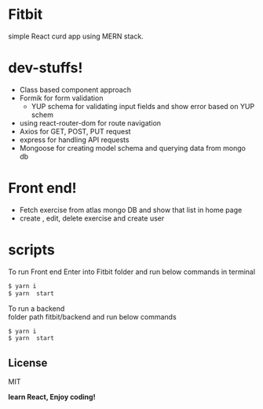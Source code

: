 # Fitbit 

simple React curd app using MERN stack.

# dev-stuffs!
  - Class based component approach
  - Formik for form validation
    - YUP schema for validating input fields and show error based on YUP schem
  - using react-router-dom for route navigation 
  - Axios for GET, POST, PUT request
  - express for handling API requests
  - Mongoose for creating model schema and querying data from mongo db

#  Front end! 

  - Fetch exercise from atlas mongo DB and show that list in home page
  -  create , edit, delete exercise  and create user
   
# scripts
 To run Front end 
Enter into Fitbit folder and run below commands in terminal 
```sh
$ yarn i
$ yarn  start
```

To run a backend  
folder path fitbit/backend and run below commands
```sh
$ yarn i
$ yarn  start
```

License
----

MIT


**learn React, Enjoy coding!**

